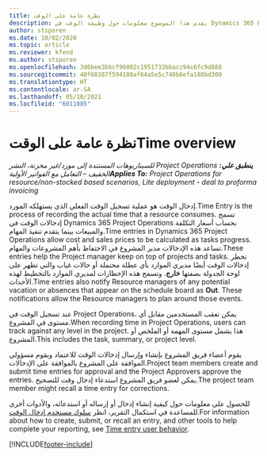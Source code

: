 ```yaml
---
title: نظرة عامة على الوقت
description: يقدم هذا الموضوع معلومات حول وظيفة الوقت في Dynamics 365 Project Operations.
author: stsporen
ms.date: 10/02/2020
ms.topic: article
ms.reviewer: kfend
ms.author: stsporen
ms.openlocfilehash: 3d6bee3bbcf96002c1951733bbacc94c6fc9d888
ms.sourcegitcommit: 40f68387f594180af64a5e5c748b6efa188bd300
ms.translationtype: HT
ms.contentlocale: ar-SA
ms.lasthandoff: 05/10/2021
ms.locfileid: "6011085"
---
```

# <a name="time-overview"></a><span data-ttu-id="aed91-103">نظرة عامة على الوقت</span><span class="sxs-lookup"><span data-stu-id="aed91-103">Time overview</span></span>

<span data-ttu-id="aed91-104">_**ينطبق علي:** ‏‫Project Operations للسيناريوهات المستندة إلى مورد/غير مخزنة‬، ‏‫النشر الخفيف – التعامل مع الفواتير الأولية‬_</span><span class="sxs-lookup"><span data-stu-id="aed91-104">_**Applies To:** Project Operations for resource/non-stocked based scenarios, Lite deployment - deal to proforma invoicing_</span></span>

<span data-ttu-id="aed91-105">إدخال الوقت هو عملية تسجيل الوقت الفعلي الذي يستهلكه المورد.</span><span class="sxs-lookup"><span data-stu-id="aed91-105">Time Entry is the process of recording the actual time that a resource consumes.</span></span> <span data-ttu-id="aed91-106">تسمح إدخالات الوقت في Dynamics 365 Project Operations بحساب أسعار التكلفة والمبيعات بينما يتقدم تنفيذ المهام.</span><span class="sxs-lookup"><span data-stu-id="aed91-106">Time entries in Dynamics 365 Project Operations allow cost and sales prices to be calculated as tasks progress.</span></span> <span data-ttu-id="aed91-107">تساعد هذه الإدخالات مدير المشروع في الاحتفاظ بأهم المشروعات والمهام.</span><span class="sxs-lookup"><span data-stu-id="aed91-107">These entries help the Project manager keep on top of projects and tasks.</span></span> <span data-ttu-id="aed91-108">تخطر إدخالات الوقت أيضًا مديري الموارد بأي عطلة محتملة أو حالات غياب والتي تظهر على لوحة الجدولة بصفتها **خارج**. وتسمح هذه الإخطارات لمديري الموارد بالتخطيط لهذه الأحداث.</span><span class="sxs-lookup"><span data-stu-id="aed91-108">Time entries also notify Resource managers of any potential vacation or absences that appear on the schedule board as **Out**. These notifications allow the Resource managers to plan around those events.</span></span>

<span data-ttu-id="aed91-109">عند تسجيل الوقت في Project Operations، يمكن تعقب المستخدمين مقابل أي مستوى في المشروع.</span><span class="sxs-lookup"><span data-stu-id="aed91-109">When recording time in Project Operations, users can track against any level in the project.</span></span> <span data-ttu-id="aed91-110">هذا يشمل مستوى المهمة أو الملخص أو المشروع.</span><span class="sxs-lookup"><span data-stu-id="aed91-110">This includes the task, summary, or project level.</span></span>

<span data-ttu-id="aed91-111">يقوم أعضاء فريق المشروع بإنشاء وإرسال إدخالات الوقت للاعتماد ويقوم مسؤولي الموافقة على المشروع بالموافقة على الإدخالات.</span><span class="sxs-lookup"><span data-stu-id="aed91-111">Project team members create and submit time entries for approval and the Project Approvers approve the entries.</span></span> <span data-ttu-id="aed91-112">يمكن لعضو فريق المشروع استدعاء إدخال وقت للتصحيح.</span><span class="sxs-lookup"><span data-stu-id="aed91-112">The project team member might recall a time entry for corrections.</span></span>

<span data-ttu-id="aed91-113">للحصول على معلومات حول كيفية إنشاء إدخال أو إرساله أو استدعائه، والأدوات أخرى للمساعدة في استكمال التقرير، انظر [سلوك مستخدم إدخال الوقت](ui-behavior-time.md).</span><span class="sxs-lookup"><span data-stu-id="aed91-113">For information about how to create, submit, or recall an entry, and other tools to help complete your reporting, see [Time entry user behavior](ui-behavior-time.md).</span></span>



[!INCLUDE[footer-include](../includes/footer-banner.md)]